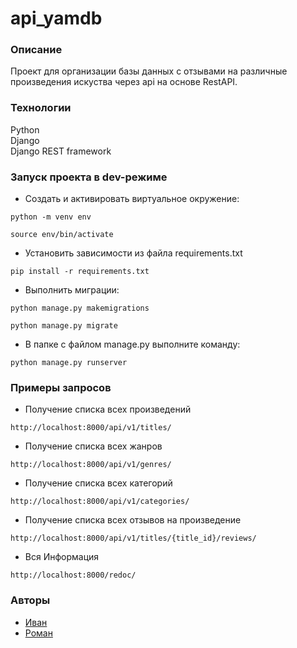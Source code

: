 # api_yamdb
### Описание
Проект для организации базы данных с отзывами на различные произведения искуства через api на основе RestAPI.
### Технологии
Python\
Django\
Django REST framework
### Запуск проекта в dev-режиме
- Cоздать и активировать виртуальное окружение:

```
python -m venv env
```

```
source env/bin/activate
```
- Установить зависимости из файла requirements.txt
```
pip install -r requirements.txt
``` 
- Выполнить миграции:
```
python manage.py makemigrations
```
```
python manage.py migrate
```
- В папке с файлом manage.py выполните команду:
```
python manage.py runserver
```

### Примеры запросов
- Получение списка всех произведений
```
http://localhost:8000/api/v1/titles/
```
- Получение списка всех жанров
```
http://localhost:8000/api/v1/genres/
```
- Получение списка всех категорий
```
http://localhost:8000/api/v1/categories/
```
- Получение списка всех отзывов на произведение
```
http://localhost:8000/api/v1/titles/{title_id}/reviews/
```
- Вся Информация
```
http://localhost:8000/redoc/
```
### Авторы
- [Иван](https://github.com/AkuLinker/ "GitHub аккаунт")
- [Роман](https://github.com/Rased1983/ "GitHub аккаунт")

